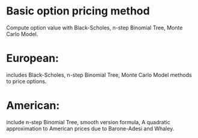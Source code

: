 # Basic option pricing method
Compute option value with Black-Scholes, n-step Binomial Tree, Monte Carlo Model.
# European: 
includes Black-Scholes, n-step Binomial Tree, Monte Carlo Model methods to price options.
# American: 
include n-step Binomial Tree, smooth version formula, A quadratic approximation to American prices due to Barone-Adesi and Whaley.

